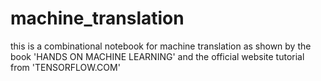 # machine_translation
this is a combinational notebook for machine translation as shown by the book 'HANDS ON MACHINE LEARNING' and the official website tutorial from 'TENSORFLOW.COM'
